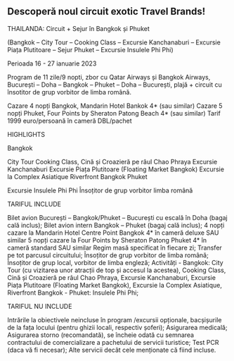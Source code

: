 ## Descoperă noul circuit exotic Travel Brands! 

 

THAILANDA: Circuit + Sejur în Bangkok și Phuket

(Bangkok – City Tour – Cooking Class – Excursie Kanchanaburi – Excursie Piața Plutitoare – Sejur Phuket – Excursie Insulele Phi Phi)

 

 

Perioada 16 - 27 ianuarie 2023

 

Program de 11 zile/9 nopti, zbor cu Qatar Airways și Bangkok Airways, București – Doha – Bangkok – Phuket – Doha – București, plajă + circuit cu însotitor de grup vorbitor de limba română.  

 

Cazare 4 nopți Bangkok, Mandarin Hotel Bankok 4* (sau similar)
Cazare 5 nopți Phuket, Four Points by Sheraton Patong Beach 4* (sau similar)
Tarif 1999 euro/persoană în cameră DBL/pachet



HIGHLIGHTS 

Bangkok

City Tour
Cooking Class, Cină și Croazieră pe râul Chao Phraya
Excursie Kanchanaburi 
Excursie Piața Plutitoare (Floating Market Bangkok)
Excursie la Complex Asiatique
Riverfront Bangkok
Phuket

Excursie Insulele Phi Phi
Însoțitor de grup vorbitor limba română


TARIFUL INCLUDE

 

Bilet avion București – Bangkok/Phuket – București cu escală în Doha (bagaj cală inclus);
Bilet avion intern Bangkok – Phuket (bagaj cală inclus);
4 nopți cazare la Mandarin Hotel Centre Point Bangkok 4* în cameră deluxe SAU similar
5 nopți cazare la Four Points by Sheraton Patong Phuket 4* în cameră standard SAU similar
Regim masă specificat în fiecare zi;
Transfer pe tot parcusul circuitului; 
Însoțitor de grup vorbitor de limba română;
Însoțitor de grup local, vorbitor de limba engleză; 
Activități - Bangkok: City Tour (cu vizitarea unor atracții de top și accesul la acestea), Cooking Class, Cină și Croazieră pe râul Chao Phraya, Excursie Kanchanaburi, Excursie Piața Plutitoare (Floating Market Bangkok), Excursie la Complex Asiatique, Riverfront Bangkok - Phuket: Insulele Phi Phi;

TARIFUL NU INCLUDE

 

Intrările la obiectivele neincluse în program /excursii opționale, bacșișurile de la fața locului (pentru ghizii locali, respectiv șoferi);
Asigurarea medicală;
Asigurarea storno (recomandată), se încheie odată cu semnarea contractului de comercializare a pachetului de servicii turistice;
Test PCR (daca vă fi necesar);
Alte servicii decât cele menționate că fiind incluse.